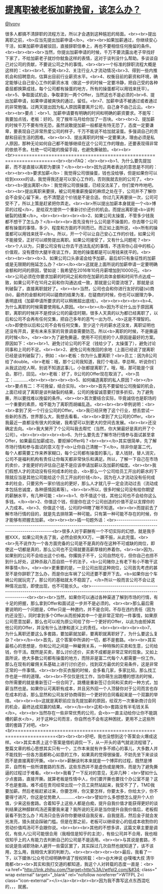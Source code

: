
#  [提离职被老板加薪挽留，该怎么办？](https://zhihu.com/questions/21234709)



[@Ivony](https://zhihu.com/people/6ef2e77274cb0719253a577665cf690e)

很多人都搞不清辞职的流程方法，所以才会遇到这种尴尬的局面。&lt;br&gt;&lt;br&gt;提出离职之前，&lt;b&gt;应当先提出加薪申请&lt;/b&gt;。&lt;br&gt;&lt;br&gt;如果加薪通过，你继续安心干活，如果加薪申请被驳回，直接辞职信奉上，再也不要相信任何挽留的条件。&lt;br&gt;&lt;br&gt;&lt;br&gt;&lt;br&gt;当然，你提出加薪申请的时候，千万不要流露出老子早找好下家了，不给加薪老子就炒你鱿鱼这样的表情，这对于谈判没什么帮助。多谈谈自己对公司的贡献，不要说公司之外的事情。&lt;br&gt;&lt;br&gt;一个标准的辞职流程大概是这样的：&lt;br&gt;&lt;br&gt;1、不爽&lt;br&gt;2、关注行业人才流动情况&lt;br&gt;3、得到一些内推机会和招聘意向，估算出目前行业薪资水平。&lt;br&gt;4、权衡目前的薪资和环境，确定能够让自己安心工作的薪资水准（做这一步的时候一定要冷静，把自己受的各种委屈都换算成钱，每个公司都有操蛋的地方，所有的操蛋都可以用钱来抚平）。&lt;br&gt;5、争取面试机会，争取拿到一两个Offer，当然这也不是必须的&lt;br&gt;6、提出加薪申请，如果申请被爽快的通过，留任。&lt;br&gt;7、加薪申请不被通过或者通过的非常勉强。过两天提出因为私人原因需要离开公司，自己身不由己云云。&lt;br&gt;&lt;br&gt;&lt;br&gt;要点：&lt;br&gt;1、加薪申请要有明确的时间和明确的薪资要求。不能写：我要加点钱，老板：好的。完了猴年马月给你加了一百块。&lt;br&gt;&lt;br&gt;2、提加薪的时候千万不要有恃无恐，虽然说敢提加薪一般都是有恃无恐了，态度一定要谦卑，要表现自己非常热爱公司的样子，千万不能说不给加就滚蛋。多强调自己的贡献和目前生活的困难。&lt;br&gt;&lt;br&gt;3、提出离职的时候一定要果决，理由必须是私人原因，那种无论如何自己都不能够继续在这个公司工作的理由，还要表现得非常的依依不舍。杜绝一切可能的挽留手段，也避免撕破脸。&lt;br&gt;&lt;br&gt;&lt;br&gt;====================================================================&lt;br&gt;&lt;br&gt;FAQ：&lt;br&gt;&lt;br&gt;&lt;b&gt;1、为什么要先提加薪，而不是直接以离职为要挟？&lt;/b&gt;&lt;br&gt;&lt;br&gt;因为这两者表达的意思是不同的：&lt;br&gt;&lt;br&gt;&lt;b&gt;要求加薪&lt;/b&gt;：我觉得公司很操蛋，钱也没给够，但是如果你可以给到xxxxx的话，我觉得我还是可以安心工作的，否则我就去别的公司了。&lt;br&gt;&lt;br&gt;&lt;b&gt;提出离职&lt;/b&gt;：我觉得公司很操蛋，已经没法呆了，你们爱咋咋地吧。&lt;br&gt;&lt;br&gt;提出离职来要挟，被公司用重薪挽留的麻烦之处在于，公司并不了解你会不会安心留下来，也不清楚这个价钱是不是合适。你过几天再要挟一次，公司可受不了，所以上策是赶紧把你弄走。&lt;br&gt;&lt;br&gt;所以提出加薪本身就是一个&lt;b&gt;博弈的过程&lt;/b&gt;，是给双方提供一个重新讨价还价的机会。而提出离职是&lt;b&gt;谈判破裂的结果&lt;/b&gt;。&lt;br&gt;&lt;br&gt;&lt;br&gt;&lt;br&gt;&lt;b&gt;2、如果公司太操蛋，不管多少钱我都不想干了怎么办？&lt;/b&gt;&lt;br&gt;&lt;br&gt;首先没有什么公司是不操蛋的，你去哪个公司都有操蛋的事情，多少、程度和方面的不同而已。而正如上面所说，&lt;b&gt;所有的操蛋都可以用钱来抚平&lt;/b&gt;。所以，开一个可以让自己安心工作的价钱，如果公司不能接受，正好可以顺势提出离职。如果公司接受了，又有什么问题呢？&lt;br&gt;&lt;br&gt;个人以为，只要公司没有让你去干违法乱纪的事情，不违背你心目中的核心价值观，没有摸你大腿半夜谈工作，其他的操蛋都是可以用钱来抚平的。&lt;br&gt;&lt;br&gt;&lt;br&gt;&lt;br&gt;&lt;b&gt;3、如果公司口头承诺会给予加薪，最后却只有象征性的加薪或是无限期的拖延怎么办？&lt;br&gt;&lt;/b&gt;&lt;br&gt;这就是上面所说的加薪申请一定要明确金额和时间的原因，譬如说：我希望在2016年10月月薪增加到10000元。&lt;br&gt;&lt;br&gt;公司必须在你要求加薪的时间之前和你在加薪的具体金额和时间节点达成一致，如果公司不在10月之前和你沟通达成一致，那就是公司耍流氓了，那就是谈判破裂了，直接离职就好了。&lt;br&gt;&lt;br&gt;当然，公司也会和你进行友好的磋(si)商(bi)，最终的金额和时间以磋商的结果为准，在磋商的时候，你也可以据理力争，表明底线（加薪申请所要求的可以稍微超出底线）。&lt;br&gt;&lt;br&gt;&lt;br&gt;&lt;br&gt;&lt;b&gt;4、为什么离职的时候需要使用私人原因。&lt;br&gt;&lt;br&gt;&lt;/b&gt;因为不论什么出于原因离职，离职的时候并不是控诉公司的最佳时期，很多人天真的以为都已经离职了，以后和公司不会再有任何交集，把自己多年的恶气一出为尽。&lt;b&gt;这是不理智的。&lt;/b&gt;即使你以后和公司不会有任何交集，至少这个月的薪水还没发，离职证明也还没有开具，更有未来东家的背景调查需要防范。所以&lt;b&gt;离职的时候，不是撕逼的时候&lt;/b&gt;。&lt;br&gt;&lt;br&gt;为了避免撕逼，使用不可抗拒的个人原因是最好的方案。原因如下：&lt;br&gt;&lt;br&gt;1、避免讨论公司的不足（钱给少了，太操蛋了），避免讨论同事和上司的不足。&lt;br&gt;&lt;br&gt;2、避免公司有挽回的余地（上面已经说了提离职已经是谈判破裂了），例如：&lt;br&gt;老板：你为什么要离职？&lt;br&gt;员工：因为B公司给了double。&lt;br&gt;老板：哦，那个公司我知道，我打个电话，李总啊，听说你们从我这边挖人啊，别说不知道这事儿，小张都提离职了。哦，哦，那可能是个误会。那行，回见。&lt;br&gt;老板：好了，B公司的Offer现在取消了。&lt;br&gt;员工：…………&lt;br&gt;&lt;br&gt;&lt;br&gt;&lt;br&gt;&lt;b&gt;5、如何编造离职的私人原因？&lt;br&gt;&lt;/b&gt;&lt;br&gt;要点有二：不可挽留，结合实际。&lt;br&gt;&lt;br&gt;首先不要留给公司挽留的机会，上面已经说了离职是谈判破裂的结果，公司的挽留诚意要打很多折扣，为了避免撕，所以要找难以挽留的条件。&lt;br&gt;&lt;br&gt;其次要结合实际，毕竟诚信也是职场的一个重要的素质，咱不能为了离职而胡编乱造。&lt;br&gt;&lt;br&gt;&lt;br&gt;举例说明：&lt;br&gt;&lt;br&gt;拿到了另一个行业公司的Offer。&lt;br&gt;我已经厌倦了这个行业，想去尝试一些新的东西，世界那么大，我想去看看。&lt;br&gt;&lt;br&gt;拿到了大公司的Offer。&lt;br&gt;我最近一直都没有很大的突破，我希望可以到更大的空间去发展。&lt;br&gt;&lt;br&gt;还没确定去向。&lt;br&gt;我大舅开了个公司叫我去帮忙（当然，你大舅最好是真的开了个公司）。&lt;br&gt;&lt;br&gt;&lt;br&gt;&lt;br&gt;&lt;b&gt;6、为什么要先去了解市场行情参与面试甚至拿Offer，如果最后加薪成功，要拒掉Offer吗？&lt;br&gt;&lt;br&gt;&lt;/b&gt;其实很简单，先了解市场行情和参与面试的意义在于&lt;b&gt;让你自己清醒一下&lt;/b&gt;。除非你是富二代，每个人都需要工作来养家糊口，每个公司都有操蛋的事儿，拿人钱财，替人消灾，公司不是福利机构有责任让你每天都非常快乐和满足。所以，了解一下自己在市场的卖价，才能更好的评估自己是不是应该申请加薪以及加薪的幅度。&lt;br&gt;&lt;br&gt;我们假想人才的流动没有任何成本的社会，&lt;b&gt;那么一个公司给员工开出的薪水的下限就应当是其他公司能给这个员工开出的价钱&lt;/b&gt;。因为在人才流动没有任何成本的社会，只要另外一家价钱出的更好，那么人才就几乎一定会流动过去（流动成本包括忠诚度，各种感情因素等）。&lt;br&gt;&lt;br&gt;所以，很多时候公司没有给你期望的薪酬水平，有几种可能：&lt;br&gt;&lt;b&gt;1、你不值这个钱，其他公司也不会给你这么多钱。&lt;/b&gt;&lt;br&gt;2、你值这个钱，但是你在这个公司创造的价值不足以支撑你的人力成本。&lt;br&gt;3、你值这个钱，公司的HR瞎了眼不知道。&lt;br&gt;&lt;br&gt;而提前去了解市场行情的目的，就是先去排除第一种可能。只有第一种可能不存在的时候，你才能够有把握去加薪。&lt;br&gt;&lt;br&gt;&lt;br&gt;插一句题外话：&lt;br&gt;---------------------------------------------------------------------------------------------------------------------------&lt;br&gt;很多人对于薪酬有一个不切实际的幻想，就是我手握XXX，如果公司失去了我，必然会损失XX万，一蹶不振，从此完蛋。&lt;br&gt;&lt;br&gt;先不说作为一个各方面完备的公司是不是真的存在这种不可或缺的岗位，即使这一切都是真的，那么公司也不见得就要高薪厚禄的养着你。&lt;br&gt;&lt;br&gt;因为，如果别的公司不会给出这个价格。你撂挑子不干，公司自然吃亏，但你自己也捞不到什么好处，这种杀敌八百自损一千的法子，&lt;b&gt;公司赌你上有老下有小不敢干这种事情&lt;/b&gt;。&lt;br&gt;&lt;br&gt;更重要的是，一旦公司出现这种岗位，公司首先考虑的甚至不是你辞职了怎么办，而是你出车祸了公司还要不要开下去。&lt;b&gt;如果你出个车祸公司就玩完了，那公司的基础就太不稳固了。&lt;/b&gt;所以一般而言公司不会让这种情况出现，即使出现，也不可能长久。&lt;br&gt;---------------------------------------------------------------------------------------------------------------------------&lt;br&gt;&lt;br&gt;&lt;br&gt;当然，如果你可以通过各种渠道了解到市场的行情，有十足的把握，那么拿到Offer和面试这一步并不是必须的。&lt;br&gt;&lt;br&gt;那么最后需要说明的一个问题是，Offer只是一种邀约，并不是合同，不存在违约责任（因为约还没签）。同时拿到多个Offer从而拒掉其中一个是非常正常的一件事情，如果原公司愿意加薪，那么也可以视为原公司给了你一个更好的Offer，以此为由拒掉其他公司的Offer，并没有什么法律和道义上的责任。&lt;br&gt;&lt;br&gt;&lt;br&gt;&lt;br&gt;&lt;b&gt;7、为什么离职还要这么多套路，要加薪就加薪，要离职就离职好了，为什么要这么复杂？&lt;br&gt;&lt;/b&gt;&lt;br&gt;首先，这个答案中所讲的一切，都不是套路。&lt;br&gt;&lt;br&gt;其实最核心的思想是，你和公司之间是一种雇佣关系，一种特殊的买卖和生意，公司给钱，你干活。既然是买卖，那么讨价还价，买卖不成都是非常正常的现象。又如上面所说，绝大多数公司都有操蛋的地方，而除非是富二代每个人都需要一份工作。那么在现有的雇佣关系基础上进行讨价还价，找到双方最优的交易条件，这是非常正常的一件事情。&lt;br&gt;&lt;br&gt;你买衣服的时候，会多看几家，多家比较。那么找工作也是一样的道理。&lt;br&gt;&lt;br&gt;不仅仅是找工作，当你萌生出跳槽的想法的时候，你所需要的就是重新签订一份合同了。跳槽是重新签订合同和买卖的一种方式，加薪当然也是。如果你认可离职有成本，并且另外招一个人顶替你对于公司而言也存在成本的话，那么显然和公司友好协商得到一个更好的合同看起来是一个双赢的举措。&lt;br&gt;&lt;br&gt;&lt;b&gt;这就是离职前应当先提加薪的原因，给双方一次重新商讨合同的机会，最终达成双赢的结果。&lt;br&gt;&lt;/b&gt;&lt;br&gt;这和&lt;b&gt;套路没有半毛钱关系&lt;/b&gt;。&lt;br&gt;&lt;br&gt;当然存在一些非常优秀的公司，会&lt;b&gt;一直主动给你让你不能跳槽的薪水&lt;/b&gt;，对于这种公司而言，你自然也不会有这种困扰，更用不上这些所谓的套路了对吧。&lt;br&gt;&lt;br&gt;====================================================================&lt;br&gt;&lt;br&gt;&lt;br&gt;好吧，我也没想到这个答案会火爆成这样。&lt;br&gt;其实本质上这个答案是借机调侃一下，从一开头的语气就说流程错了，整篇文章的核心思想其实只有一个，工作本来就有许多不顺心的事儿，大多数人并不能找到一份各方面都称心如意的工作，如果真的觉得很操蛋，不妨先坐下来谈谈而不是直接离职开撕。&lt;br&gt;&lt;br&gt;薪酬谈判本来就是一个博弈的过程，既然是博弈，自然有一些所谓套路的东西，这些东西并不是虚伪或是掩饰，而是为了避免撕逼的过程过于难看。&lt;br&gt;&lt;br&gt;我看了一下反对的意见，无非几种：&lt;br&gt;譬如什么少点套路，直接开撕。就算老板是性情中人，你们要开撕也要找个办公室不是？这不也是套路。难不成在贵司经常出现一个员工突然站起来，我受不了了，TMD我要加薪。然后老板赶紧过来，你要怎样，你又要怎样，你要太多，你给太少，你不要得寸进尺，你这是仗势欺人…………&lt;br&gt;&lt;br&gt;譬如什么多想想怎么提升个人价值，少来这些套路。合着知乎上这些人都是白痴，提升自我价值才能获得更好的谈判结果这种醇鲜鸡汤还需要我来灌？我所说的无非是当你提升自我价值后，老板假装看不到怎么办？鸡汤只会告诉你你要继续自我反省，自我提高，然后金子就会发光发亮，猎头就会踩破门槛。但是在那之前，老板可以继续安心的低成本收割你的劳动价值鸡汤可不会跟你说。&lt;br&gt;&lt;br&gt;&lt;br&gt;其他的不想多讲，这篇文章主要是调侃，有些人/公司可能很合用（我相信是知乎的主流），有些公司并不合用，我也相信知乎上的人有能力去判断自己的公司是不是适用。&lt;br&gt;&lt;br&gt;与其说是套路，不如说是告诫职场新人避开一些雷区罢了，其实踩过几次自然也就知道了，该不该用，怎么用，我相信大家的判断力。&lt;br&gt;&lt;br&gt;&lt;br&gt;&lt;br&gt;&lt;br&gt;最后，我看了一下，以下媒体/公众号已经明确申请了授权转载：&lt;br&gt;@大神说 @噗嗤大叔  清华南都&lt;br&gt;&lt;br&gt;其实和我打交道的都知道，我这个人对转载的态度一直是：&lt;br&gt;&lt;a href=&#34;http://link.zhihu.com/?target=http%3A//wtfpl2.com/&#34; class=&#34; wrap external&#34; target=&#34;_blank&#34; rel=&#34;nofollow noreferrer&#34;&gt;WTFPL 2&lt;i class=&#34;icon-external&#34;&gt;&lt;/i&gt;&lt;/a&gt;&lt;br&gt;&lt;br&gt;&lt;br&gt;因为我不靠写这点东西混吃的，，，就酱。